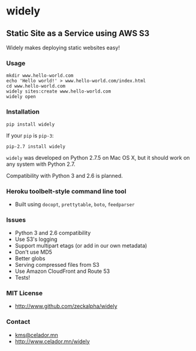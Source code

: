 # widely
## Static Site as a Service using AWS S3

Widely makes deploying static websites easy!

### Usage

~~~~
mkdir www.hello-world.com
echo 'Hello world!' > www.hello-world.com/index.html
cd www.hello-world.com
widely sites:create www.hello-world.com
widely open
~~~~


### Installation

~~~~
pip install widely
~~~~

If your `pip` is `pip-3`:

~~~~
pip-2.7 install widely
~~~~

`widely` was developed on Python 2.7.5 on Mac OS X, but it should work
on any system with Python 2.7.

Compatibility with Python 3 and 2.6 is planned.


### Heroku toolbelt-style command line tool

- Built using `docopt`, `prettytable`, `boto`, `feedparser`


### Issues

- Python 3 and 2.6 compatibility
- Use S3's logging
- Support multipart etags (or add in our own metadata)
- Don't use MD5
- Better globs
- Serving compressed files from S3
- Use Amazon CloudFront and Route 53
- Tests!


### MIT License

- <http://www.github.com/zeckalpha/widely>


### Contact

- <kms@celador.mn>
- <http://www.celador.mn/widely>
